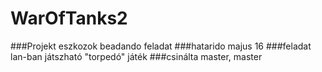 WarOfTanks2
===========
###Projekt eszkozok beadando feladat
###hatarido
majus 16
###feladat
lan-ban játszható "torpedó" játék
###csinálta
master, master
